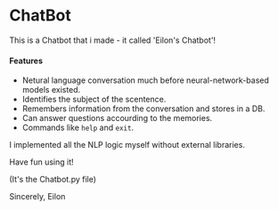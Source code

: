 # ChatBot

This is a Chatbot that i made - it called 'Eilon's Chatbot'!

#### Features
- Netural language conversation much before neural-network-based models existed.
- Identifies the subject of the scentence.
- Remembers information from the conversation and stores in a DB.
- Can answer questions accourding to the memories.
- Commands like `help` and `exit`.

I implemented all the NLP logic myself without external libraries.

Have fun using it!

(It's the Chatbot.py file)

Sincerely,
Eilon
